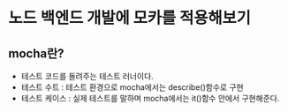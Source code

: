# 노드 백엔드 개발에 모카를 적용해보기

## mocha란?
 - 테스트 코드를 돌려주는 테스트 러너이다.
 - 테스트 수트 : 테스트 환경으로 mocha에서는 describe()함수로 구현
 - 테스트 케이스 : 실제 테스트를 말하며 mocha에서는 it()함수 안에서 구현해준다.
